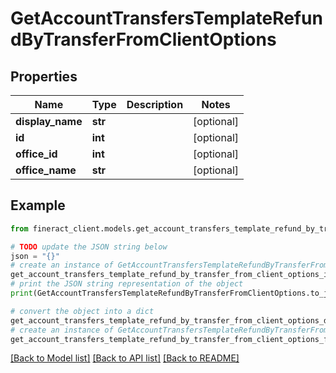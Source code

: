 # GetAccountTransfersTemplateRefundByTransferFromClientOptions


## Properties

Name | Type | Description | Notes
------------ | ------------- | ------------- | -------------
**display_name** | **str** |  | [optional] 
**id** | **int** |  | [optional] 
**office_id** | **int** |  | [optional] 
**office_name** | **str** |  | [optional] 

## Example

```python
from fineract_client.models.get_account_transfers_template_refund_by_transfer_from_client_options import GetAccountTransfersTemplateRefundByTransferFromClientOptions

# TODO update the JSON string below
json = "{}"
# create an instance of GetAccountTransfersTemplateRefundByTransferFromClientOptions from a JSON string
get_account_transfers_template_refund_by_transfer_from_client_options_instance = GetAccountTransfersTemplateRefundByTransferFromClientOptions.from_json(json)
# print the JSON string representation of the object
print(GetAccountTransfersTemplateRefundByTransferFromClientOptions.to_json())

# convert the object into a dict
get_account_transfers_template_refund_by_transfer_from_client_options_dict = get_account_transfers_template_refund_by_transfer_from_client_options_instance.to_dict()
# create an instance of GetAccountTransfersTemplateRefundByTransferFromClientOptions from a dict
get_account_transfers_template_refund_by_transfer_from_client_options_from_dict = GetAccountTransfersTemplateRefundByTransferFromClientOptions.from_dict(get_account_transfers_template_refund_by_transfer_from_client_options_dict)
```
[[Back to Model list]](../README.md#documentation-for-models) [[Back to API list]](../README.md#documentation-for-api-endpoints) [[Back to README]](../README.md)


